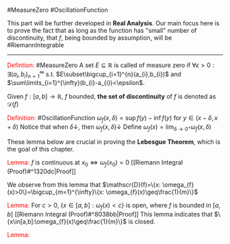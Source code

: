 #MeasureZero #OscillationFunction 

This part will be further developed in **Real Analysis**. Our main focus here is to prove the fact that as long as the function has "small" number of discontinuity, that $f$, being bounded by assumption, will be #RiemannIntegrable 

---

<font color="#ff0000">Defintion:</font> #MeasureZero A set $E\subseteq\mathbb{R}$ is called of measure zero if $\forall\epsilon>0:\exists (a_{i},b_{i})_{n=1}^{\infty}$ s.t. $E\subset\bigcup_{i=1}^{n}(a_{i},b_{i})$ and $\sum\limits_{i=1}^{\infty}(b_{i}-a_{i})<\epsilon$.

Given $f:[a,b]\longrightarrow\mathbb{R}$, $f$ bounded, **the set of discontinuity** of $f$ is denoted as $\mathscr{D}(f)$

<font color="#ff0000">Definition:</font> #OscillationFunction $\omega_{f}(x,\delta)=\sup f(y)-\inf f(y)$ for $y\in(x-\delta,x+\delta)$
	Notice that when $\delta\downarrow$, then $\omega_{f}(x,\delta)\downarrow$ 
	Define $\omega_{f}(x)=\lim_{\delta\to0^{+}}\omega_{f}(x,\delta)$

These lemma below are crucial in proving the **Lebesgue Theorem**, which is the goal of this chapter.

<font color="#ff0000">Lemma:</font> $f$ is continuous at $x_{0}\iff \omega_{f}(x_{0})=0$
	[[Riemann Integral (Proof)#^1320dc|Proof]]

We observe from this lemma that $\mathscr{D}(f)=\{x: \omega_{f}(x)>0\}=\bigcup_{m=1}^{\infty}\{x: \omega_{f}(x)\geq\frac{1}{m}\}$

<font color="#ff0000">Lemma:</font> For $c>0$, ${} \{x\in[a,b]:\omega_{f}(x)<c\} {}$ is open, where $f$ is bounded in $[a,b]$
	[[Riemann Integral (Proof)#^8038bb|Proof]]
	This lemma indicates that $\{x\in[a,b]:\omega_{f}(x)\geq\frac{1}{m}\}$ is closed.

<font color="#ff0000">Lemma:</font> 
